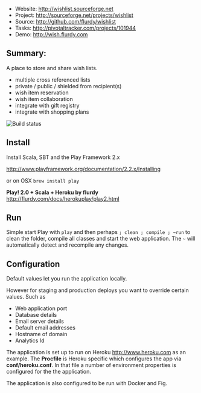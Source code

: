 * Website: http://wishlist.sourceforge.net
* Project: http://sourceforge.net/projects/wishlist
* Source: http://github.com/flurdy/wishlist
* Tasks: http://pivotaltracker.com/projects/101944
* Demo: http://wish.flurdy.com


Summary:
---------
A place to store and share wish lists.
* multiple cross referenced lists
* private / public / shielded from recipient(s)
* wish item reservation
* wish item collaboration
* integrate with gift registry
* integrate with shopping plans

![Build status](https://travis-ci.org/flurdy/wishlist.png)




Install
-----------

Install Scala, SBT and the Play Framework 2.x

http://www.playframework.org/documentation/2.2.x/Installing

or on OSX `brew install play`

**Play! 2.0 + Scala + Heroku by flurdy**
http://flurdy.com/docs/herokuplay/play2.html


Run
-----

Simple start Play with `play`
and then perhaps `; clean ; compile ; ~run`
to clean the folder, compile all classes and start the web application.
The `~` will automatically detect and recompile any changes.


Configuration
-------------

Default values let you run the application locally.

However for staging and production deploys you want to override certain values.
Such as
* Web application port
* Database details
* Email server details
* Default email addresses
* Hostname of domain
* Analytics Id

The  application is set up to run on Heroku http://www.heroku.com as an example.
The **Procfile** is Heroku specific which configures the app via **conf/heroku.conf**.
In that file a number of environment properties is configured for the the application.

The application is also configured to be run with Docker and Fig.




